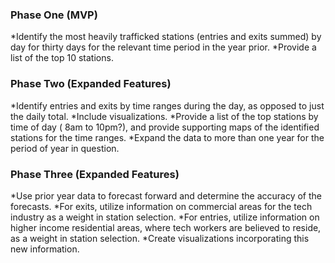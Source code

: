 ### Phase One (MVP)
*Identify the most heavily trafficked stations (entries and exits summed) by day for thirty days for the relevant time period in the year prior.
*Provide a list of the top 10 stations.

### Phase Two (Expanded Features)
*Identify entries and exits by time ranges during the day, as opposed to just the daily total.
*Include visualizations.
*Provide a list of the top stations by time of day  ( 8am to 10pm?), and provide supporting maps of the identified stations for the time ranges.
*Expand the data to more than one year for the period of year in question.

### Phase Three (Expanded Features)
*Use prior year data to forecast forward and determine the accuracy of the forecasts.
*For exits, utilize information on commercial areas for the tech industry as a weight in station selection.
*For entries, utilize information on higher income residential areas, where tech workers are believed to reside, as a weight in station selection.
*Create visualizations incorporating this new information.
